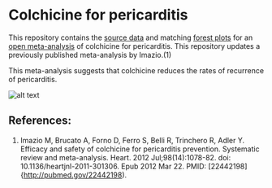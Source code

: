 Colchicine for pericarditis
=================================

This repository contains the [source data](https://github.com/openMetaAnalysis/Colchicine-for-pericarditis/tree/master/data) and matching [forest plots](https://github.com/openMetaAnalysis/Colchicine-for-pericarditis/tree/master/forest%20plots) for an [open  meta-analysis](https://public.opencpu.org/ocpu/github/openMetaAnalysis/binary/www/) of colchicine for pericarditis. This repository updates a previously published meta-analysis by Imazio.(1)

This meta-analysis suggests that colchicine reduces the rates of recurrence of pericarditis.

![alt text](https://raw.github.com/openMetaAnalysis/Colchicine-for-pericarditis/master/forest%20plots/all%20trials.png "Principle results")

References:
----------------------------------
1. Imazio M, Brucato A, Forno D, Ferro S, Belli R, Trinchero R, Adler Y. Efficacy
and safety of colchicine for pericarditis prevention. Systematic review and
meta-analysis. Heart. 2012 Jul;98(14):1078-82. doi: 10.1136/heartjnl-2011-301306.
Epub 2012 Mar 22. PMID: [22442198]{http://pubmed.gov/22442198).
